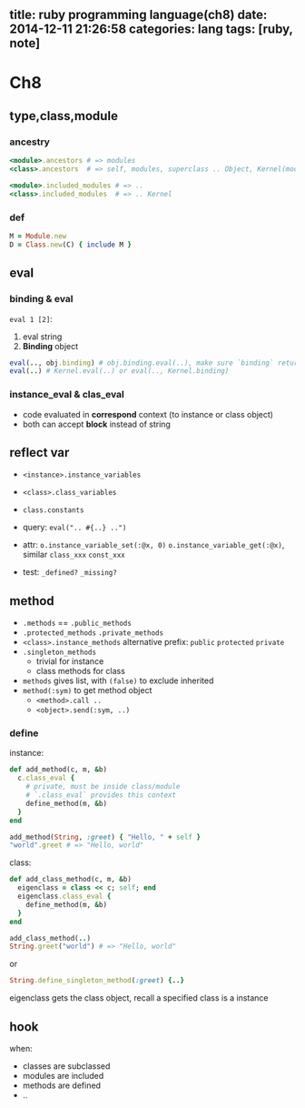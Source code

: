 title: ruby programming language(ch8)
date: 2014-12-11 21:26:58
categories: lang
tags: [ruby, note]
---

# Ch8

## type,class,module

### ancestry

```ruby
<module>.ancestors # => modules
<class>.ancestors  # => self, modules, superclass .. Object, Kernel(module)

<module>.included_modules # => ..
<class>.included_modules  # => .. Kernel
```

### def

```ruby
M = Module.new
D = Class.new(C) { include M }
```

## eval

### binding & eval

`eval 1 [2]`:

1. eval string
2. **Binding** object

```ruby
eval(.., obj.binding) # obj.binding.eval(..), make sure `binding` return the binding object
eval(..) # Kernel.eval(..) or eval(.., Kernel.binding)
```

### instance_eval & clas_eval

* code evaluated in **correspond** context (to instance or class object)
* both can accept **block** instead of string 

## reflect var

* `<instance>.instance_variables`
* `<class>.class_variables`
* `class.constants`

* query: `eval(".. #{..} ..")`
* attr: `o.instance_variable_set(:@x, 0)` `o.instance_variable_get(:@x)`, similar `class_xxx` `const_xxx`
* test: `_defined?` `_missing?`

## method

* `.methods` == `.public_methods`
* `.protected_methods` `.private_methods`
* `<class>.instance_methods` alternative prefix: `public` `protected` `private`
* `.singleton_methods`
  - trivial for instance
  - class methods for class
* `methods` gives list, with `(false)` to exclude inherited
* `method(:sym)` to get method object
  - `<method>.call ..`
  - `<object>.send(:sym, ..)`

### define

instance:

```ruby
def add_method(c, m, &b)
  c.class_eval {
    # private, must be inside class/module
    # `.class_eval` provides this context
    define_method(m, &b)
  }
end

add_method(String, :greet) { "Hello, " + self }
"world".greet # => "Hello, world"
```

class:

```ruby
def add_class_method(c, m, &b)
  eigenclass = class << c; self; end
  eigenclass.class_eval {
    define_method(m, &b)
  }
end

add_class_method(..)
String.greet("world") # => "Hello, world"
```

or 

```ruby
String.define_singleton_method(:greet) {..}
```

eigenclass gets the class object, recall a specified class is a instance

## hook

when:

* classes are subclassed
* modules are included
* methods are defined
* ..



